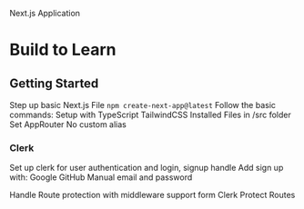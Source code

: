Next.js Application
# Build to Learn

## Getting Started
Step up basic Next.js File
``` npm create-next-app@latest ```
Follow the basic commands:
Setup with TypeScript
TailwindCSS Installed
Files in /src folder
Set AppRouter
No custom alias

### Clerk
Set up clerk for user authentication and login, signup handle
Add sign up with:
      Google
      GitHub
      Manual email and password

Handle Route protection with middleware support form Clerk
Protect Routes